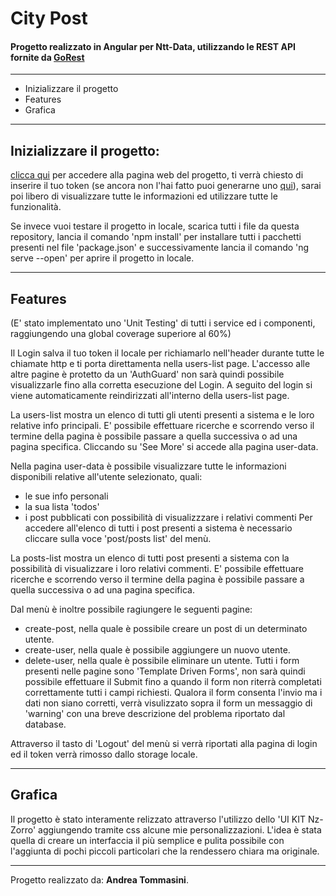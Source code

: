 # City Post 
 
#### Progetto realizzato in Angular per Ntt-Data, utilizzando le REST API fornite da [GoRest](https://gorest.co.in/)

--- 
 
- Inizializzare il progetto
- Features
- Grafica 

--- 

## Inizializzare il progetto:

[clicca qui](*****) per accedere alla pagina web del progetto, ti verrà chiesto di inserire il tuo token (se ancora non l'hai fatto puoi generarne uno [qui](https://gorest.co.in/my-account/access-tokens)), sarai poi libero di visualizzare tutte le informazioni ed utilizzare tutte le funzionalità.

Se invece vuoi testare il progetto in locale, scarica tutti i file da questa repository, lancia il comando 'npm install' per installare tutti i pacchetti presenti nel file 'package.json' e successivamente lancia il comando 'ng serve --open' per aprire il progetto in locale. 
 
--- 

## Features 
 
(E' stato implementato uno 'Unit Testing' di tutti i service ed i componenti, raggiungendo una global coverage superiore al 60%) 

Il Login salva il tuo token il locale per richiamarlo nell'header durante tutte le chiamate http e ti porta direttamenta nella users-list page. 
L'accesso alle altre pagine è protetto da un 'AuthGuard' non sarà quindi possibile visualizzarle fino alla corretta esecuzione del Login. 
A seguito del login si viene automaticamente reindirizzati all'interno della users-list page. 
 
La users-list mostra un elenco di tutti gli utenti presenti a sistema e le loro relative info principali.
E' possibile effettuare ricerche e scorrendo verso il termine della pagina è possibile passare a quella successiva o ad una pagina specifica.
Cliccando su 'See More' si accede alla pagina user-data. 
 
Nella pagina user-data è possibile visualizzare tutte le informazioni disponibili relative all'utente selezionato, quali:
- le sue info personali 
- la sua lista 'todos' 
- i post pubblicati con possibilità di visualizzzare i relativi commenti 
Per accedere all'elenco di tutti i post presenti a sistema è necessario cliccare sulla voce 'post/posts list' del menù. 
 
La posts-list mostra un elenco di tutti post presenti a sistema con la possibilità di visualizzare i loro relativi commenti.
E' possibile effettuare ricerche e scorrendo verso il termine della pagina è possibile passare a quella successiva o ad una pagina specifica.  

Dal menù è inoltre possibile ragiungere le seguenti pagine:
- create-post, nella quale è possibile creare un post di un determinato utente.
- create-user, nella quale è possibile aggiungere un nuovo utente. 
- delete-user, nella quale è possibile eliminare un utente.
Tutti i form presenti nelle pagine sono 'Template Driven Forms', non sarà quindi possibile effettuare il Submit fino a quando il form non riterrà completati correttamente tutti i campi richiesti. 
Qualora il form consenta l'invio ma i dati non siano corretti, verrà visulizzato  sopra il form un messaggio di 'warning' con una breve descrizione del problema riportato dal database. 
 
Attraverso il tasto di 'Logout' del menù si verrà riportati alla pagina di login ed il token verrà rimosso dallo storage locale. 
 
--- 
 
## Grafica 
 
Il progetto è stato interamente relizzato attraverso l'utilizzo dello 'UI KIT Nz-Zorro' aggiungendo tramite css alcune mie personalizzazioni. 
L'idea è stata quella di creare un interfaccia il più semplice e pulita possibile con l'aggiunta di pochi piccoli particolari che la rendessero chiara ma originale. 
 
--- 
 
Progetto realizzato da: **Andrea Tommasini**.
